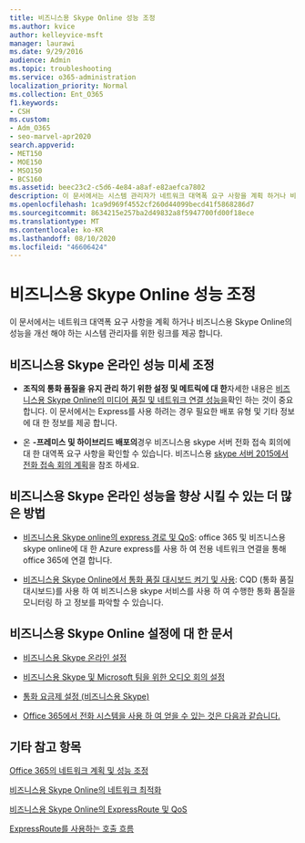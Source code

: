 ```yaml
---
title: 비즈니스용 Skype Online 성능 조정
ms.author: kvice
author: kelleyvice-msft
manager: laurawi
ms.date: 9/29/2016
audience: Admin
ms.topic: troubleshooting
ms.service: o365-administration
localization_priority: Normal
ms.collection: Ent_O365
f1.keywords:
- CSH
ms.custom:
- Adm_O365
- seo-marvel-apr2020
search.appverid:
- MET150
- MOE150
- MSO150
- BCS160
ms.assetid: beec23c2-c5d6-4e84-a8af-e82aefca7802
description: 이 문서에서는 시스템 관리자가 네트워크 대역폭 요구 사항을 계획 하거나 비즈니스용 Skype Online의 성능을 개선 하기 위한 링크를 제공 합니다.
ms.openlocfilehash: 1ca9d969f4552cf260d44099becd41f5868286d7
ms.sourcegitcommit: 8634215e257ba2d49832a8f5947700fd00f18ece
ms.translationtype: MT
ms.contentlocale: ko-KR
ms.lasthandoff: 08/10/2020
ms.locfileid: "46606424"
---
```

# <a name="tune-skype-for-business-online-performance"></a>비즈니스용 Skype Online 성능 조정

이 문서에서는 네트워크 대역폭 요구 사항을 계획 하거나 비즈니스용 Skype Online의 성능을 개선 해야 하는 시스템 관리자를 위한 링크를 제공 합니다. 
  
## <a name="fine-tuning-skype-for-business-online-performance"></a>비즈니스용 Skype 온라인 성능 미세 조정

- **조직의 통화 품질을 유지 관리 하기 위한 설정 및 메트릭에 대 한**자세한 내용은 [비즈니스용 Skype Online의 미디어 품질 및 네트워크 연결 성능을](https://docs.microsoft.com/skypeforbusiness/optimizing-your-network/media-quality-and-network-connectivity-performance)확인 하는 것이 중요 합니다. 이 문서에서는 Express를 사용 하려는 경우 필요한 배포 유형 및 기타 정보에 대 한 정보를 제공 합니다.
    
- 온 **-프레미스 및 하이브리드 배포의**경우 비즈니스용 skype 서버 전화 접속 회의에 대 한 대역폭 요구 사항을 확인할 수 있습니다. 비즈니스용 [skype 서버 2015에서 전화 접속 회의 계획](https://docs.microsoft.com/skypeforbusiness/plan-your-deployment/conferencing/dial-in-conferencing)을 참조 하세요.
    
## <a name="more-ways-to-improve-skype-for-business-online-performance"></a>비즈니스용 Skype 온라인 성능을 향상 시킬 수 있는 더 많은 방법

- [비즈니스용 Skype online의 express 경로 및 QoS](https://docs.microsoft.com/skypeforbusiness/optimizing-your-network/expressroute-and-qos-in-skype-for-business-online): office 365 및 비즈니스용 skype online에 대 한 Azure express를 사용 하 여 전용 네트워크 연결을 통해 office 365에 연결 합니다. 
    
- [비즈니스용 Skype Online에서 통화 품질 대시보드 켜기 및 사용](https://docs.microsoft.com/SkypeForBusiness/using-call-quality-in-your-organization/turning-on-and-using-call-quality-dashboard): CQD (통화 품질 대시보드)를 사용 하 여 비즈니스용 skype 서비스를 사용 하 여 수행한 통화 품질을 모니터링 하 고 정보를 파악할 수 있습니다. 
    
## <a name="articles-on-setting-up-skype-for-business-online"></a>비즈니스용 Skype Online 설정에 대 한 문서

- [비즈니스용 Skype 온라인 설정](https://docs.microsoft.com/skypeforbusiness/set-up-skype-for-business-online/set-up-skype-for-business-online)
    
- [비즈니스용 Skype 및 Microsoft 팀을 위한 오디오 회의 설정](https://docs.microsoft.com/skypeforbusiness/audio-conferencing-in-office-365/set-up-audio-conferencing)
    
- [통화 요금제 설정 (비즈니스용 Skype)](https://docs.microsoft.com/SkypeForBusiness/what-are-calling-plans-in-office-365/set-up-calling-plans)
    
- [Office 365에서 전화 시스템을 사용 하 여 얻을 수 있는 것은 다음과 같습니다.](https://docs.microsoft.com/skypeforbusiness/what-is-phone-system-in-office-365/here-s-what-you-get-with-phone-system)
    
## <a name="see-also"></a>기타 참고 항목

[Office 365의 네트워크 계획 및 성능 조정](network-planning-and-performance.md)
  
[비즈니스용 Skype Online의 네트워크 최적화](https://docs.microsoft.com/skypeforbusiness/optimizing-your-network/optimizing-your-network)
  
[비즈니스용 Skype Online의 ExpressRoute 및 QoS](https://docs.microsoft.com/skypeforbusiness/optimizing-your-network/expressroute-and-qos-in-skype-for-business-online)
  
[ExpressRoute를 사용하는 호출 흐름](https://docs.microsoft.com/skypeforbusiness/optimizing-your-network/call-flow-using-expressroute)

